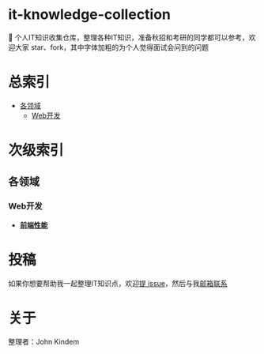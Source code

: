 # it-knowledge-collection
🍔 个人IT知识收集仓库，整理各种IT知识，准备秋招和考研的同学都可以参考，欢迎大家 star、fork，其中字体加粗的为个人觉得面试会问到的问题

# 总索引
* [各领域](#各领域)
  * [Web开发](#Web开发)

# 次级索引
## 各领域
### Web开发
* **[前端性能](./domain/web/前端性能.md)**

# 投稿
如果你想要帮助我一起整理IT知识点，欢迎[提 issue](https://github.com/FlyAndNotDown/it-knowledge-collection/issues)，然后与我[邮箱联系](mailto:461425614@qq.com)

# 关于
整理者：John Kindem
